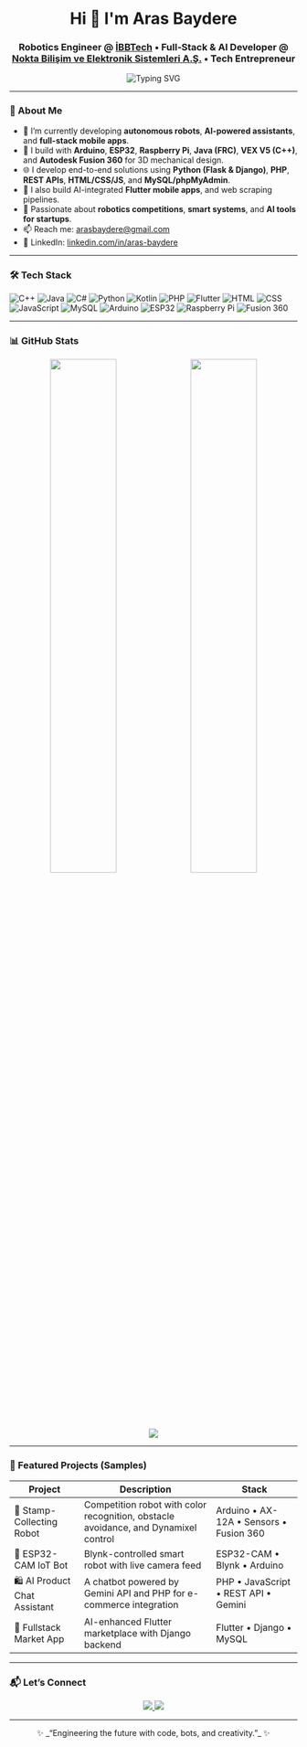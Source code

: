 <h1 align="center">Hi 👋 I'm Aras Baydere</h1>
<h3 align="center">
  Robotics Engineer @ <a href="https://teknolojiatolyeleri.ibb.istanbul/ibbtech/">İBBTech</a> •
  Full‑Stack & AI Developer @ <a href="https://www.noktaelektronik.com.tr/tr/">Nokta Bilişim ve Elektronik Sistemleri A.Ş.</a> •
  Tech Entrepreneur
</h3>

<p align="center">
  <img src="https://readme-typing-svg.herokuapp.com?font=Fira+Code&weight=600&size=22&duration=2500&pause=300&center=true&vCenter=true&width=700&lines=Building+robots%2C+web+apps%2C+and+AI+assistants;Coding+hardware+to+cloud%2C+full+stack;Exploring+automation+through+tech+and+design" alt="Typing SVG" />
</p>

---

### 🚀 About Me
- 🔭 I’m currently developing **autonomous robots**, **AI-powered assistants**, and **full-stack mobile apps**.
- 🤖 I build with **Arduino**, **ESP32**, **Raspberry Pi**, **Java (FRC)**, **VEX V5 (C++)**, and **Autodesk Fusion 360** for 3D mechanical design.
- 🌐 I develop end-to-end solutions using **Python (Flask & Django)**, **PHP**, **REST APIs**, **HTML/CSS/JS**, and **MySQL/phpMyAdmin**.
- 📱 I also build AI-integrated **Flutter mobile apps**, and web scraping pipelines.
- 🚀 Passionate about **robotics competitions**, **smart systems**, and **AI tools for startups**.
- 📫 Reach me: arasbaydere@gmail.com
- 🔗 LinkedIn: [linkedin.com/in/aras-baydere](https://tr.linkedin.com/in/aras-baydere)

---

### 🛠 Tech Stack

![C++](https://img.shields.io/badge/C++-00599C?style=for-the-badge&logo=c%2B%2B&logoColor=white)
![Java](https://img.shields.io/badge/Java-ED8B00?style=for-the-badge&logo=openjdk&logoColor=white)
![C#](https://img.shields.io/badge/C%23-239120?style=for-the-badge&logo=c-sharp&logoColor=white)
![Python](https://img.shields.io/badge/Python-3776AB?style=for-the-badge&logo=python&logoColor=white)
![Kotlin](https://img.shields.io/badge/Kotlin-9966FF?style=for-the-badge&logo=kotlin&logoColor=white)
![PHP](https://img.shields.io/badge/PHP-777BB4?style=for-the-badge&logo=php&logoColor=white)
![Flutter](https://img.shields.io/badge/Flutter-02569B?style=for-the-badge&logo=flutter&logoColor=white)
![HTML](https://img.shields.io/badge/HTML-E34F26?style=for-the-badge&logo=html5&logoColor=white)
![CSS](https://img.shields.io/badge/CSS-1572B6?style=for-the-badge&logo=css3&logoColor=white)
![JavaScript](https://img.shields.io/badge/JavaScript-F7DF1E?style=for-the-badge&logo=javascript&logoColor=black)
![MySQL](https://img.shields.io/badge/MySQL-00758F?style=for-the-badge&logo=mysql&logoColor=white)
![Arduino](https://img.shields.io/badge/Arduino-00979D?style=for-the-badge&logo=arduino&logoColor=white)
![ESP32](https://img.shields.io/badge/ESP32-000000?style=for-the-badge&logo=espressif&logoColor=white)
![Raspberry Pi](https://img.shields.io/badge/Raspberry%20Pi-C51A4A?style=for-the-badge&logo=raspberry%20pi&logoColor=white)
![Fusion 360](https://img.shields.io/badge/Fusion360-F0922B?style=for-the-badge&logo=autodesk&logoColor=white)

---

### 📊 GitHub Stats

<p align="center">
  <img src="https://github-readme-stats.vercel.app/api?username=arasbaydere&show_icons=true&theme=tokyonight" width="48%">
  <img src="https://github-readme-streak-stats.herokuapp.com/?user=arasbaydere&theme=tokyonight" width="48%">
  <br>
  <img src="https://github-readme-stats.vercel.app/api/top-langs/?username=arasbaydere&layout=compact&theme=tokyonight">
</p>

---

### 📌 Featured Projects (Samples)

| Project | Description | Stack |
|--------|-------------|-------|
| 🛑 Stamp-Collecting Robot | Competition robot with color recognition, obstacle avoidance, and Dynamixel control | Arduino • AX-12A • Sensors • Fusion 360 |
| 📡 ESP32-CAM IoT Bot | Blynk-controlled smart robot with live camera feed | ESP32-CAM • Blynk • Arduino |
| 🛍️ AI Product Chat Assistant | A chatbot powered by Gemini API and PHP for e-commerce integration | PHP • JavaScript • REST API • Gemini |
| 📱 Fullstack Market App | AI-enhanced Flutter marketplace with Django backend | Flutter • Django • MySQL |

---

### 📬 Let’s Connect

<p align="center">
  <a href="mailto:arasbaydere@gmail.com">
    <img src="https://img.shields.io/badge/Gmail-Email-red?style=for-the-badge&logo=gmail">
  </a>
  <a href="https://tr.linkedin.com/in/aras-baydere">
    <img src="https://img.shields.io/badge/LinkedIn-Connect-blue?style=for-the-badge&logo=linkedin">
  </a>
</p>

---

<p align="center">✨ _“Engineering the future with code, bots, and creativity.”_ ✨</p>

